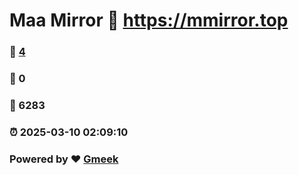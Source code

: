# Maa Mirror :link: https://mmirror.top 
### :page_facing_up: [4](https://mmirror.top/tag.html) 
### :speech_balloon: 0 
### :hibiscus: 6283 
### :alarm_clock: 2025-03-10 02:09:10 
### Powered by :heart: [Gmeek](https://github.com/Meekdai/Gmeek)

